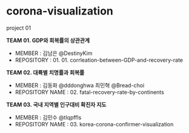 # corona-visualization
project 01

__TEAM 01. GDP와 회복률의 상관관계__   
- MEMBER : 김남은 @DestinyKim
- REPOSITORY : 01. 01. corrleation-between-GDP-and-recovery-rate

__TEAM 02. 대륙별 치명률과 회복률__  
- MEMBER : 김동화 @dddonghwa 최민혁 @Bread-choi
- REPOSITORY NAME : 02. fatal-recovery-rate-by-continents


__TEAM 03. 국내 지역별 인구대비 확진자 지도__
- MEMBER : 김민수 @tlqpffls
- REPOSITORY NAME : 03. korea-corona-confirmer-visualization


